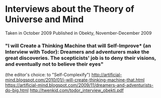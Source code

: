 # Interviews about the Theory of Universe and Mind

Taken in October 2009
Published in Obekty, November-December 2009

### "I will Create a Thinking Machine that will Self-Improve* (an Interview with Todor): Dreamers and adventurers make the great discoveries. The scepticists' job is to deny their visions, and eventually not to believe their eyes"
(the editor's choice: to "Self-Complexify")
http://artificial-mind.blogspot.com/2010/01/i-will-create-thinking-machine-that.html
https://artificial-mind.blogspot.com/2009/11/dreamers-and-adventurists-do-big.html
http://twenkid.com/todor_interview_obekti.pdf
